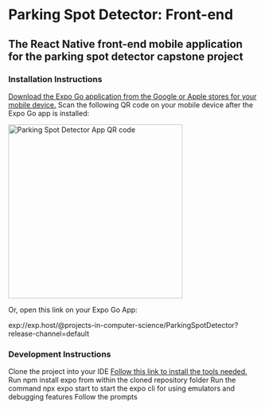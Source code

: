 # Parking Spot Detector: Front-end

## The React Native front-end mobile application for the parking spot detector capstone project

### Installation Instructions

[Download the Expo Go application from the Google or Apple stores for your mobile device.](https://expo.dev/client)
Scan the following QR code on your mobile device after the Expo Go app is installed:

<img src="https://qr.expo.dev/expo-go?owner=projects-in-computer-science&slug=ParkingSpotDetector&releaseChannel=default&host=exp.host" width="350" alt="Parking Spot Detector App QR code">

Or, open this link on your Expo Go App:

exp://exp.host/@projects-in-computer-science/ParkingSpotDetector?release-channel=default

### Development Instructions

Clone the project into your IDE
[Follow this link to install the tools needed.](https://docs.expo.dev/get-started/installation/)
Run npm install expo from within the cloned repository folder
Run the command npx expo start to start the expo cli for using emulators and debugging features
Follow the prompts
